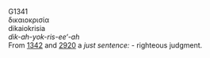 G1341  
δικαιοκρισία  
dikaiokrisia  
*dik-ah-yok-ris-ee‘-ah*  
From [1342](g1342) and [2920](g2920) a *just* *sentence:* - righteous
judgment.  
